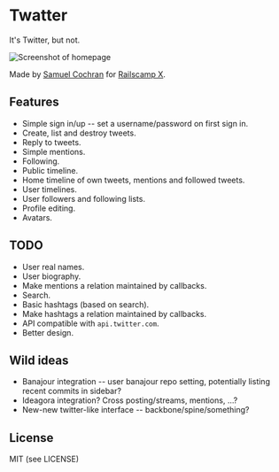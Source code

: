 # Twatter

It's Twitter, but not.

![Screenshot of homepage](http://f.cl.ly/items/3H1x2Z1W0O1s082j1Z36/Screen%20Shot%202012-01-16%20at%2012.57.59%20PM.png)

Made by [Samuel Cochran](sj26@sj26.com) for [Railscamp X](http://railscamps.com).

## Features

* Simple sign in/up -- set a username/password on first sign in.
* Create, list and destroy tweets.
* Reply to tweets.
* Simple mentions.
* Following.
* Public timeline.
* Home timeline of own tweets, mentions and followed tweets.
* User timelines.
* User followers and following lists.
* Profile editing.
* Avatars.

## TODO

* User real names.
* User biography.
* Make mentions a relation maintained by callbacks.
* Search.
* Basic hashtags (based on search).
* Make hashtags a relation maintained by callbacks.
* API compatible with `api.twitter.com`.
* Better design.

## Wild ideas

* Banajour integration -- user banajour repo setting, potentially listing recent commits in sidebar?
* Ideagora integration? Cross posting/streams, mentions, ...?
* New-new twitter-like interface -- backbone/spine/something?

## License

MIT (see LICENSE)


